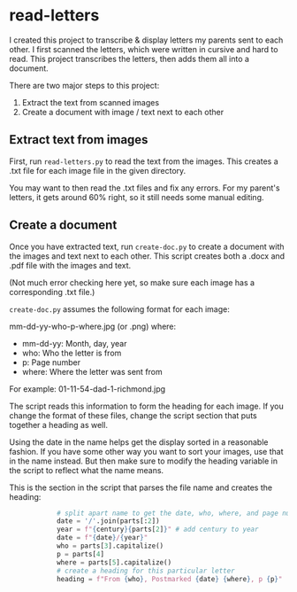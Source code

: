# read-letters

I created this project to transcribe & display letters my parents sent to each other.  I first scanned the letters, which were written in cursive and hard to read.  This project transcribes the letters, then adds them all into a document.

There are two major steps to this project:

1. Extract the text from scanned images
1. Create a document with image / text next to each other

## Extract text from images

First, run `read-letters.py` to read the text from the images. This creates a .txt file for each image file in the given directory.

You may want to then read the .txt files and fix any errors. For my parent's letters, it gets around 60% right, so it still needs some manual editing.

## Create a document

Once you have extracted text, run `create-doc.py` to create a document with the images and text next to each other. This script creates both a .docx and .pdf file with the images and text.

(Not much error checking here yet, so make sure each image has a corresponding .txt file.)

`create-doc.py` assumes the following format for each image:

mm-dd-yy-who-p-where.jpg (or .png) where:

* mm-dd-yy: Month, day, year
* who: Who the letter is from
* p: Page number
* where: Where the letter was sent from

For example: 01-11-54-dad-1-richmond.jpg

The script reads this information to form the heading for each image.  If you change the format of these files, change the script section that puts together a heading as well.

Using the date in the name helps get the display sorted in a reasonable fashion. If you have some other way you want to sort your images, use that in the name instead.  But then make sure to modify the heading variable in the script to reflect what the name means.  

This is the section in the script that parses the file name and creates the heading:

```python
            # split apart name to get the date, who, where, and page number.
            date = '/'.join(parts[:2])
            year = f"{century}{parts[2]}" # add century to year
            date = f"{date}/{year}"
            who = parts[3].capitalize()  
            p = parts[4]
            where = parts[5].capitalize() 
            # create a heading for this particular letter
            heading = f"From {who}, Postmarked {date} {where}, p {p}"
```
